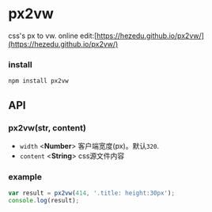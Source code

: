 # px2vw
css's px to vw. online edit:[https://hezedu.github.io/px2vw/](https://hezedu.github.io/px2vw/)
### install
`npm install px2vw`

## API
### px2vw(str, content)

- `width`  <**Number**> 客户端宽度(px)。默认`320`.
- `content`  <**String**> css源文件内容

### example
```js
var result = px2vw(414, '.title: height:30px');
console.log(result);
```
